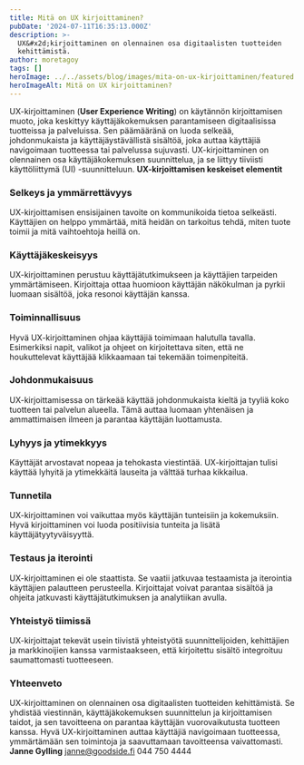 ```yaml
---
title: Mitä on UX kirjoittaminen?
pubDate: '2024-07-11T16:35:13.000Z'
description: >-
  UX&#x2d;kirjoittaminen on olennainen osa digitaalisten tuotteiden
  kehittämistä.
author: moretagoy
tags: []
heroImage: ../../assets/blog/images/mita-on-ux-kirjoittaminen/featured.webp
heroImageAlt: Mitä on UX kirjoittaminen?
---
```


UX-kirjoittaminen (**User Experience Writing**) on käytännön kirjoittamisen muoto, joka keskittyy käyttäjäkokemuksen parantamiseen digitaalisissa tuotteissa ja palveluissa. Sen päämääränä on luoda selkeää, johdonmukaista ja käyttäjäystävällistä sisältöä, joka auttaa käyttäjiä navigoimaan tuotteessa tai palvelussa sujuvasti. UX-kirjoittaminen on olennainen osa käyttäjäkokemuksen suunnittelua, ja se liittyy tiiviisti käyttöliittymä (UI) -suunnitteluun. **UX-kirjoittamisen keskeiset elementit**

### **Selkeys ja ymmärrettävyys**

UX-kirjoittamisen ensisijainen tavoite on kommunikoida tietoa selkeästi. Käyttäjien on helppo ymmärtää, mitä heidän on tarkoitus tehdä, miten tuote toimii ja mitä vaihtoehtoja heillä on.

### **Käyttäjäkeskeisyys**

UX-kirjoittaminen perustuu käyttäjätutkimukseen ja käyttäjien tarpeiden ymmärtämiseen. Kirjoittaja ottaa huomioon käyttäjän näkökulman ja pyrkii luomaan sisältöä, joka resonoi käyttäjän kanssa.

### **Toiminnallisuus**

Hyvä UX-kirjoittaminen ohjaa käyttäjiä toimimaan halutulla tavalla. Esimerkiksi napit, valikot ja ohjeet on kirjoitettava siten, että ne houkuttelevat käyttäjää klikkaamaan tai tekemään toimenpiteitä.

### **Johdonmukaisuus**

UX-kirjoittamisessa on tärkeää käyttää johdonmukaista kieltä ja tyyliä koko tuotteen tai palvelun alueella. Tämä auttaa luomaan yhtenäisen ja ammattimaisen ilmeen ja parantaa käyttäjän luottamusta.

### **Lyhyys ja ytimekkyys**

Käyttäjät arvostavat nopeaa ja tehokasta viestintää. UX-kirjoittajan tulisi käyttää lyhyitä ja ytimekkäitä lauseita ja välttää turhaa kikkailua.

### **Tunnetila**

UX-kirjoittaminen voi vaikuttaa myös käyttäjän tunteisiin ja kokemuksiin. Hyvä kirjoittaminen voi luoda positiivisia tunteita ja lisätä käyttäjätyytyväisyyttä.

### **Testaus ja iterointi**

UX-kirjoittaminen ei ole staattista. Se vaatii jatkuvaa testaamista ja iterointia käyttäjien palautteen perusteella. Kirjoittajat voivat parantaa sisältöä ja ohjeita jatkuvasti käyttäjätutkimuksen ja analytiikan avulla.

### **Yhteistyö tiimissä**

UX-kirjoittajat tekevät usein tiivistä yhteistyötä suunnittelijoiden, kehittäjien ja markkinoijien kanssa varmistaakseen, että kirjoitettu sisältö integroituu saumattomasti tuotteeseen.

### Yhteenveto

UX-kirjoittaminen on olennainen osa digitaalisten tuotteiden kehittämistä. Se yhdistää viestinnän, käyttäjäkokemuksen suunnittelun ja kirjoittamisen taidot, ja sen tavoitteena on parantaa käyttäjän vuorovaikutusta tuotteen kanssa. Hyvä UX-kirjoittaminen auttaa käyttäjiä navigoimaan tuotteessa, ymmärtämään sen toimintoja ja saavuttamaan tavoitteensa vaivattomasti.   **Janne Gylling** janne@goodside.fi 044 750 4444